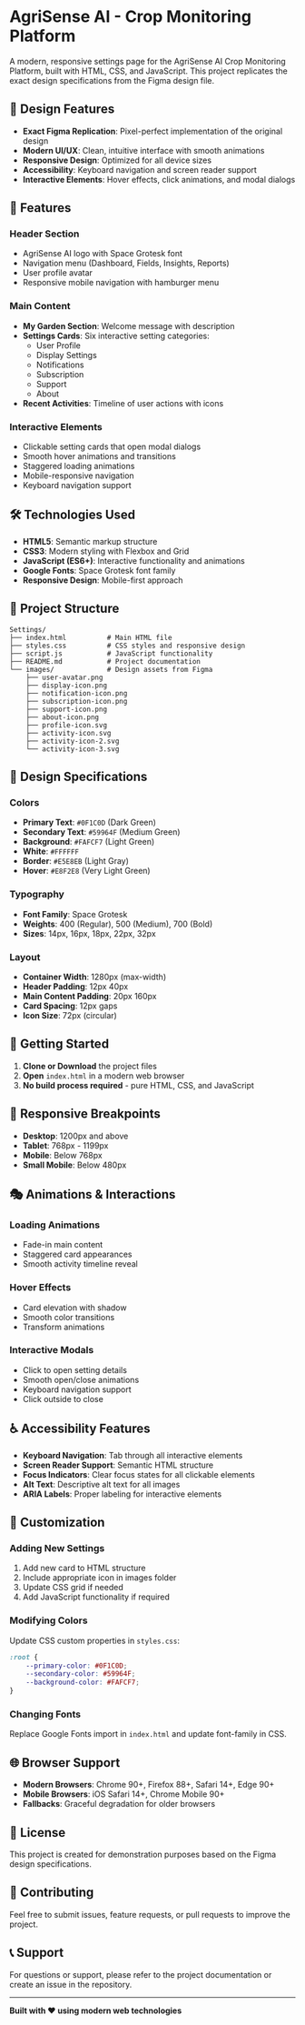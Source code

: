 # AgriSense AI - Crop Monitoring Platform

A modern, responsive settings page for the AgriSense AI Crop Monitoring Platform, built with HTML, CSS, and JavaScript. This project replicates the exact design specifications from the Figma design file.

## 🎨 Design Features

- **Exact Figma Replication**: Pixel-perfect implementation of the original design
- **Modern UI/UX**: Clean, intuitive interface with smooth animations
- **Responsive Design**: Optimized for all device sizes
- **Accessibility**: Keyboard navigation and screen reader support
- **Interactive Elements**: Hover effects, click animations, and modal dialogs

## 🚀 Features

### Header Section
- AgriSense AI logo with Space Grotesk font
- Navigation menu (Dashboard, Fields, Insights, Reports)
- User profile avatar
- Responsive mobile navigation with hamburger menu

### Main Content
- **My Garden Section**: Welcome message with description
- **Settings Cards**: Six interactive setting categories:
  - User Profile
  - Display Settings
  - Notifications
  - Subscription
  - Support
  - About
- **Recent Activities**: Timeline of user actions with icons

### Interactive Elements
- Clickable setting cards that open modal dialogs
- Smooth hover animations and transitions
- Staggered loading animations
- Mobile-responsive navigation
- Keyboard navigation support

## 🛠️ Technologies Used

- **HTML5**: Semantic markup structure
- **CSS3**: Modern styling with Flexbox and Grid
- **JavaScript (ES6+)**: Interactive functionality and animations
- **Google Fonts**: Space Grotesk font family
- **Responsive Design**: Mobile-first approach

## 📁 Project Structure

```
Settings/
├── index.html          # Main HTML file
├── styles.css          # CSS styles and responsive design
├── script.js           # JavaScript functionality
├── README.md           # Project documentation
└── images/             # Design assets from Figma
    ├── user-avatar.png
    ├── display-icon.png
    ├── notification-icon.png
    ├── subscription-icon.png
    ├── support-icon.png
    ├── about-icon.png
    ├── profile-icon.svg
    ├── activity-icon.svg
    ├── activity-icon-2.svg
    └── activity-icon-3.svg
```

## 🎯 Design Specifications

### Colors
- **Primary Text**: `#0F1C0D` (Dark Green)
- **Secondary Text**: `#59964F` (Medium Green)
- **Background**: `#FAFCF7` (Light Green)
- **White**: `#FFFFFF`
- **Border**: `#E5E8EB` (Light Gray)
- **Hover**: `#E8F2E8` (Very Light Green)

### Typography
- **Font Family**: Space Grotesk
- **Weights**: 400 (Regular), 500 (Medium), 700 (Bold)
- **Sizes**: 14px, 16px, 18px, 22px, 32px

### Layout
- **Container Width**: 1280px (max-width)
- **Header Padding**: 12px 40px
- **Main Content Padding**: 20px 160px
- **Card Spacing**: 12px gaps
- **Icon Size**: 72px (circular)

## 🚀 Getting Started

1. **Clone or Download** the project files
2. **Open** `index.html` in a modern web browser
3. **No build process required** - pure HTML, CSS, and JavaScript

## 📱 Responsive Breakpoints

- **Desktop**: 1200px and above
- **Tablet**: 768px - 1199px
- **Mobile**: Below 768px
- **Small Mobile**: Below 480px

## 🎭 Animations & Interactions

### Loading Animations
- Fade-in main content
- Staggered card appearances
- Smooth activity timeline reveal

### Hover Effects
- Card elevation with shadow
- Smooth color transitions
- Transform animations

### Interactive Modals
- Click to open setting details
- Smooth open/close animations
- Keyboard navigation support
- Click outside to close

## ♿ Accessibility Features

- **Keyboard Navigation**: Tab through all interactive elements
- **Screen Reader Support**: Semantic HTML structure
- **Focus Indicators**: Clear focus states for all clickable elements
- **Alt Text**: Descriptive alt text for all images
- **ARIA Labels**: Proper labeling for interactive elements

## 🔧 Customization

### Adding New Settings
1. Add new card to HTML structure
2. Include appropriate icon in images folder
3. Update CSS grid if needed
4. Add JavaScript functionality if required

### Modifying Colors
Update CSS custom properties in `styles.css`:
```css
:root {
    --primary-color: #0F1C0D;
    --secondary-color: #59964F;
    --background-color: #FAFCF7;
}
```

### Changing Fonts
Replace Google Fonts import in `index.html` and update font-family in CSS.

## 🌐 Browser Support

- **Modern Browsers**: Chrome 90+, Firefox 88+, Safari 14+, Edge 90+
- **Mobile Browsers**: iOS Safari 14+, Chrome Mobile 90+
- **Fallbacks**: Graceful degradation for older browsers

## 📄 License

This project is created for demonstration purposes based on the Figma design specifications.

## 🤝 Contributing

Feel free to submit issues, feature requests, or pull requests to improve the project.

## 📞 Support

For questions or support, please refer to the project documentation or create an issue in the repository.

---

**Built with ❤️ using modern web technologies**
